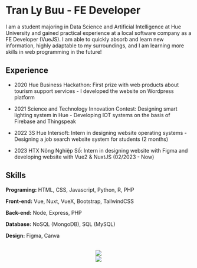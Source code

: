 # Tran Ly Buu - FE Developer

I am a student majoring in Data Science and Artificial Intelligence at Hue University and gained practical experience at a local software company as a FE Developer (VueJS). I am able to quickly absorb and learn new information, highly adaptable to my surroundings, and I am learning more skills in web programming in the future!


## Experience

- 2020 Hue Business Hackathon:
First prize with web products about tourism support
services - I developed the website on Wordpress platform

- 2021 Science and Technology Innovation Contest:
Designing smart lighting system in Hue - Developing IOT
systems on the basis of Firebase and Thingspeak

- 2022 3S Hue Intersoft:
Intern in designing website operating systems - Designing
a job search website system for students (2 months)

- 2023 HTX Nông Nghiệp Số:
Intern in designing website with Figma and developing
website with Vue2 & NuxtJS (02/2023 - Now)


## Skills

**Programing:** HTML, CSS, Javascript, Python, R, PHP

**Front-end:** Vue, Nuxt, VueX, Bootstrap, TailwindCSS

**Back-end:** Node, Express, PHP

**Database:** NoSQL (MongoDB), SQL (MySQL)

**Design:** Figma, Canva

<br/>  

<div align="center">
<img src="https://komarev.com/ghpvc/?username=tranlybuu&&style=flat-square" align="center" />
</div>  
  


<div align="center">
            <a href="https://www.buymeacoffee.com/tranlybuu" target="_blank" style="display: inline-block;">
                <img
                    src="https://img.shields.io/badge/Donate-Buy%20Me%20A%20Coffee-orange.svg?style=flat-square&logo=buymeacoffee" 
                    align="center"
                />
            </a></div>
